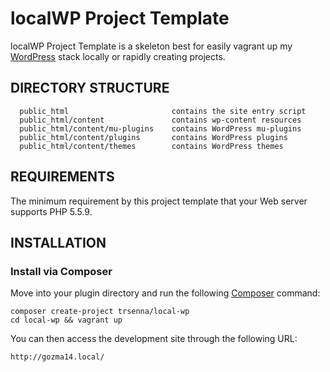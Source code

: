 localWP Project Template
========================

localWP Project Template is a skeleton best for easily vagrant up my [WordPress](http://www.wordpress.org/) 
stack locally or rapidly creating projects.

DIRECTORY STRUCTURE
-------------------

      public_html                       contains the site entry script
      public_html/content               contains wp-content resources
      public_html/content/mu-plugins    contains WordPress mu-plugins
      public_html/content/plugins       contains WordPress plugins
      public_html/content/themes        contains WordPress themes


REQUIREMENTS
------------

The minimum requirement by this project template that your Web server supports PHP 5.5.9.


INSTALLATION
------------

### Install via Composer

Move into your plugin directory and run the following [Composer](https://getcomposer.org/) command:

~~~
composer create-project trsenna/local-wp
cd local-wp && vagrant up
~~~

You can then access the development site through the following URL:

~~~
http://gozma14.local/
~~~